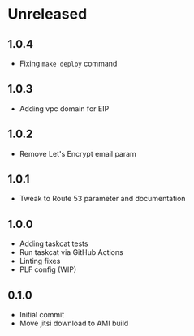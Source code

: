 # Unreleased

1.0.4
-----
* Fixing `make deploy` command

1.0.3
-----
* Adding vpc domain for EIP

1.0.2
-----
* Remove Let's Encrypt email param

1.0.1
-----
* Tweak to Route 53 parameter and documentation

1.0.0
-----
* Adding taskcat tests
* Run taskcat via GitHub Actions
* Linting fixes
* PLF config (WIP)

0.1.0
-----
* Initial commit
* Move jitsi download to AMI build

